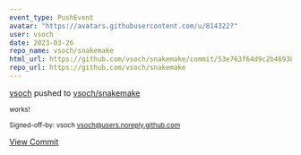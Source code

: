 ```yaml
---
event_type: PushEvent
avatar: "https://avatars.githubusercontent.com/u/814322?"
user: vsoch
date: 2023-03-26
repo_name: vsoch/snakemake
html_url: https://github.com/vsoch/snakemake/commit/53e763f64d9c2b46938ec883c2f03be86b05fdf5
repo_url: https://github.com/vsoch/snakemake
---
```


<a href='https://github.com/vsoch' target='_blank'>vsoch</a> pushed to <a href='https://github.com/vsoch/snakemake' target='_blank'>vsoch/snakemake</a>

<small>works!

Signed-off-by: vsoch <vsoch@users.noreply.github.com></small>

<a href='https://github.com/vsoch/snakemake/commit/53e763f64d9c2b46938ec883c2f03be86b05fdf5' target='_blank'>View Commit</a>